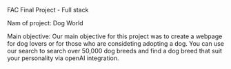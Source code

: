 FAC Final Project - Full stack 

Nam of project: Dog World

Main objective: Our main objective for this project was to create a webpage for dog lovers or for those who are consideting adopting a dog. You can use our search to search over 50,000 dog breeds and find a dog breed that suit your personality via openAI integration. 

